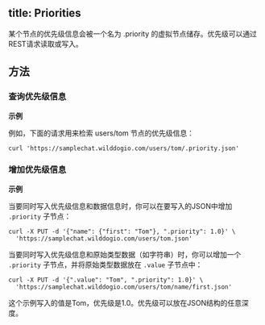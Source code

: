 title: Priorities
---

某个节点的优先级信息会被一个名为 .priority 的虚拟节点储存。优先级可以通过REST请求读取或写入。

## 方法

### 查询优先级信息

**示例**

例如，下面的请求用来检索 users\/tom 节点的优先级信息：

```
curl 'https://samplechat.wilddogio.com/users/tom/.priority.json'

```

### 增加优先级信息

**示例**

当要同时写入优先级信息和数据信息时，你可以在要写入的JSON中增加 `.priority` 子节点：

```
curl -X PUT -d '{"name": {"first": "Tom"}, ".priority": 1.0}' \
  'https://samplechat.wilddogio.com/users/tom.json'

```

当要同时写入优先级信息和原始类型数据（如字符串）时，你可以增加一个 `.priority` 子节点，并将原始类型数据放在 `.value` 子节点中：

```
curl -X PUT -d '{".value": "Tom", ".priority": 1.0}' \
  'https://samplechat.wilddogio.com/users/tom/name/first.json'

```

这个示例写入的值是Tom，优先级是1.0。优先级可以放在JSON结构的任意深度。
